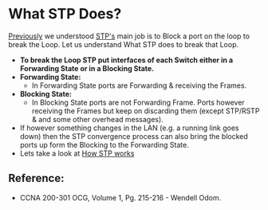 # What STP Does?

[Previously](https://app.gitbook.com/@mudassirs46/s/network-fundamentals/~/drafts/-MRZ8l67L5MHnaQIEh9W/why-stp) we understood [STP's](https://app.gitbook.com/@mudassirs46/s/network-fundamentals/~/drafts/-MRZ8l67L5MHnaQIEh9W/stp-spanning-tree-protocol) main job is to Block a port on the loop to break the Loop. Let us understand What STP does to break that Loop.

* **To break the Loop STP put interfaces of each Switch either in a Forwarding State or in a Blocking State.**
* **Forwarding State:**
  * In Forwarding State ports are Forwarding & receiving the Frames.
* **Blocking State:**
  * In Blocking State ports are not Forwarding Frame. Ports however receiving the Frames but keep on discarding them \(except STP/RSTP & and some other overhead messages\).
* If however something changes in the LAN \(e.g. a running link goes down\) then the STP convergence process can also bring the blocked ports up form the Blocking to the Forwarding State.
* Lets take a look at [How STP works](https://app.gitbook.com/@mudassirs46/s/network-fundamentals/~/drafts/-MRZ8l67L5MHnaQIEh9W/how-stp-works)

## Reference:

* CCNA 200-301 OCG, Volume 1, Pg. 215-216 - Wendell Odom.

